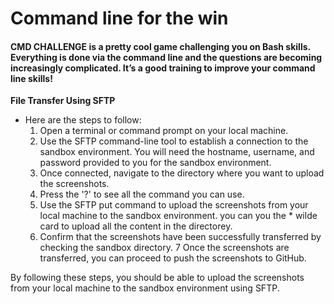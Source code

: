# Command line for the win #
#### **CMD CHALLENGE** is a pretty cool game challenging you on Bash skills. Everything is done via the command line and the questions are becoming increasingly complicated. It’s a good training to improve your command line skills! ####

**File Transfer Using SFTP**

- Here are the steps to follow:
	1. Open a terminal or command prompt on your local machine.
	2. Use the SFTP command-line tool to establish a connection to the sandbox environment. You will need the hostname, username, and password provided to you for the sandbox environment.
	3. Once connected, navigate to the directory where you want to upload the screenshots.
	4. Press the '?' to see all the command you can use.
	5. Use the SFTP put command to upload the screenshots from your local machine to the sandbox environment. you can you the \* wilde card to upload all the content in the directorey.
	6. Confirm that the screenshots have been successfully transferred by checking the sandbox directory.
	7 Once the screenshots are transferred, you can proceed to push the screenshots to GitHub.

By following these steps, you should be able to upload the screenshots from your local machine to the sandbox environment using SFTP.

